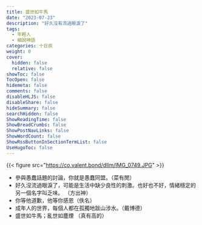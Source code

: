 ```yaml
---
title: 盛世如牛馬
date: "2023-07-23"
description: "好久沒有流過眼淚了"
tags:
  - 年輕人
  - 細說呻語
categories: 十日痰
weight: 0
cover:
  hidden: false
  relative: false
showToc: false
TocOpen: false
hidemeta: false
comments: false
disableHLJS: false
disableShare: false
hideSummary: false
searchHidden: false
ShowReadingTime: false
ShowBreadCrumbs: false
ShowPostNavLinks: false
ShowWordCount: false
ShowRssButtonInSectionTermList: false
UseHugoToc: false
---
```


{{< figure src="https://co.valent.bond/dllm/IMG_0749.JPG" >}}

* 參與愚蠢話題的討論，你就是愚蠢同盟。（菜有閒）
* 好久沒流過眼淚了，可能是生活中缺少良性的刺激。也好也不好，情緒穩定的另一個名字叫乏味。 （方出神）
* 你等他道歉，他等你感恩（佚名）
* 成年人的世界，每個人都在孤獨地跋山涉水。（戴博德）
* 盛世如牛馬；亂世如塵煙 （真有高的）
